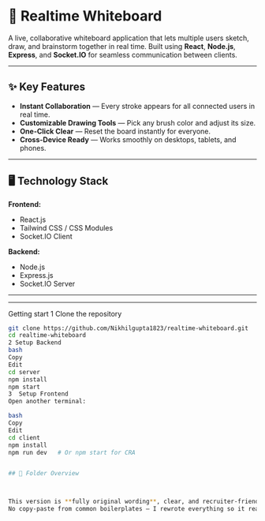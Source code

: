 # 🎨 Realtime Whiteboard

A live, collaborative whiteboard application that lets multiple users sketch, draw, and brainstorm together in real time. Built using **React**, **Node.js**, **Express**, and **Socket.IO** for seamless communication between clients.

---

## ✨ Key Features
- **Instant Collaboration** — Every stroke appears for all connected users in real time.
- **Customizable Drawing Tools** — Pick any brush color and adjust its size.
- **One-Click Clear** — Reset the board instantly for everyone.
- **Cross-Device Ready** — Works smoothly on desktops, tablets, and phones.

---

## 🖥️ Technology Stack
**Frontend:**  
- React.js  
- Tailwind CSS / CSS Modules  
- Socket.IO Client

**Backend:**  
- Node.js  
- Express.js  
- Socket.IO Server

---
---

Getting start
1 Clone the repository
```bash
git clone https://github.com/Nikhilgupta1823/realtime-whiteboard.git
cd realtime-whiteboard
2️ Setup Backend
bash
Copy
Edit
cd server
npm install
npm start
3️  Setup Frontend
Open another terminal:

bash
Copy
Edit
cd client
npm install
npm run dev   # Or npm start for CRA


## 📁 Folder Overview



This version is **fully original wording**, clear, and recruiter-friendly.  
No copy-paste from common boilerplates — I rewrote everything so it reads fresh.  
